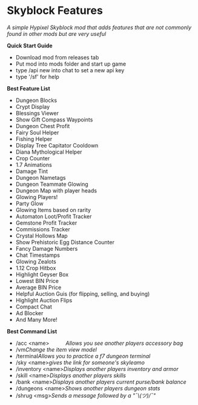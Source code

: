 # Skyblock Features
*A simple Hypixel Skyblock mod that adds features that are not commonly found in other mods but are very useful*

**Quick Start Guide**
- Download mod from releases tab
- Put mod into mods folder and start up game
- type /api new into chat to set a new api key
- type '/sf' for help


**Best Feature List**
- Dungeon Blocks
- Crypt Display
- Blessings Viewer
- Show Gift Compass Waypoints
- Dungeon Chest Profit
- Fairy Soul Helper
- Fishing Helper
- Display Tree Capitator Cooldown
- Diana Mythological Helper
- Crop Counter
- 1.7 Animations
- Damage Tint
- Dungeon Nametags
- Dungeon Teammate Glowing
- Dungeon Map with player heads
- Glowing Players!
- Party Glow
- Glowing Items based on rarity
- Automaton Loot/Profit Tracker
- Gemstone Profit Tracker
- Commissions Tracker
- Crystal Hollows Map
- Show Prehistoric Egg Distance Counter
- Fancy Damage Numbers
- Chat Timestamps
- Glowing Zealots
- 1.12 Crop Hitbox
- Highlight Geyser Box
- Lowest BIN Price
- Average BIN Price
- Helpful Auction Guis (for flipping, selling, and buying)
- Highlight Auction Flips
- Compact Chat
- Ad Blocker
- And Many More!

**Best Command List**
- /acc \<name\>$~~~~~~~~~~~$*Allows you see another players accessory bag*
- /vm*Change the item view model*
- /terminal*Allows you to practice a f7 dungeon terminal*
- /sky \<name\>*gives the link for someone's skyleamo*
- /inventory \<name\>*Displays another players inventory and armor*
- /skill \<name\>*Displays another players skills*
- /bank \<name\>*Displays another players current purse/bank balance*
- /dungeons \<name\>*Shows another players dungeon stats*
- /shrug \<msg\>*Sends a message followed by a "¯\\_(ツ)_/¯"*
